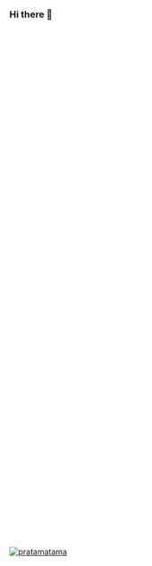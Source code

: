 ### Hi there 👋

<div>
  <img src="/github-metrics.svg" width="48%" />
<!--   <img src="/github-metrics.svg" width="48%" /> -->
</div>

[ ![pratamatama](https://www.hackthebox.eu/badge/image/953029)](https://app.hackthebox.com/profile/953029)
